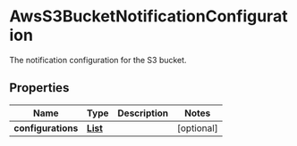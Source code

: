 

# AwsS3BucketNotificationConfiguration

The notification configuration for the S3 bucket.

## Properties

| Name | Type | Description | Notes |
|------------ | ------------- | ------------- | -------------|
|**configurations** | [**List**](List.md) |  |  [optional] |



